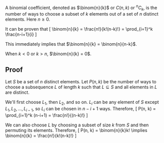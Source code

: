 A binomial coefficient, denoted as $\binom{n}{k}$ or $C(n, k)$ or ${^n}C_k$,
is the number of ways to choose a subset of $k$ elements out of a set of $n$ distinct elements.
Here $n \ge 0$.

It can be proven that
\[ \binom{n}{k} = \frac{n!}{k!(n-k)!} = \prod_{i=1}^k \frac{n-i+1}{i} \]

This immediately implies that $\binom{n}{k} = \binom{n}{n-k}$.

When $k < 0$ or $k > n$, $\binom{n}{k} = 0$.

## Proof

Let $S$ be a set of $n$ distinct elements.
Let $P(n, k)$ be the number of ways to choose a subsequence $L$ of length $k$
such that $L \subseteq S$ and all elements in $L$ are distinct.

We'll first choose $L_1$, then $L_2$, and so on.
$L_i$ can be any element of $S$ except $L_1, L_2, \ldots, L_{i-1}$,
so $L_i$ can be chosen in $n-i+1$ ways.
Therefore,
\[ P(n, k) = \prod_{i=1}^k (n-i+1) = \frac{n!}{(n-k)!} \]

We can also choose $L$ by choosing a subset of size $k$ from $S$ and then permuting its elements.
Therefore,
\[ P(n, k) = \binom{n}{k}k! \implies \binom{n}{k} = \frac{n!}{k!(n-k)!} \]
